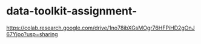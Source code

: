 # data-toolkit-assignment-
https://colab.research.google.com/drive/1no78ibXGsMOgr76HFPiHD2gOnJ67Yjoo?usp=sharing
